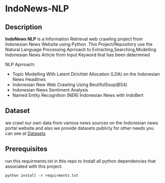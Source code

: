 # IndoNews-NLP

## Description
<b>IndoNews NLP</b> is a Information Retrieval web crawling project from Indonesian News Website using Python .This Project/Repository 
use the Natural Language Processing Aprroach to Extracting,Searching,Modelling Indonesian News Article from Input Keyword that has been determined 

NLP Aprroach:
* Topic Modelling With Latent Dirichlet Allocation (LDA) on the Indonesian News Headlines
* Indonesian New Web Crawling Using BeutifulSoup(BS4)
* Indonesian News Sentiment Analysis
* Named Entity Recognition (NER) Indonesian News with IndoBert

## Dataset
we crawl our own data from various news sources on the Indonesian news portal website.and also we provide datasets publicly for other needs you can see at [Datasets](https://drive.google.com/drive/folders/1G_8TB5vdjrgSYA4xFQDraYWvqeYE4ySR?usp=sharing)


## Prerequisites

run this requirments.txt in this repo to Install all python dependencies that associated with this project.

```
python install -r requirments.txt
```


